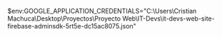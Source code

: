 $env:GOOGLE_APPLICATION_CREDENTIALS="C:\Users\Cristian Machuca\Desktop\Proyectos\Proyecto Web\IT-Devs\it-devs-web-site-firebase-adminsdk-5rt5e-dc15ac8075.json"